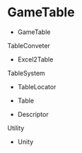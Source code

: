# GameTable
* GameTable 

TableConveter
  
  - Excel2Table

TableSystem
 
  - TableLocator
  
  - Table
  
  - Descriptor

Utility
  
 - Unity
